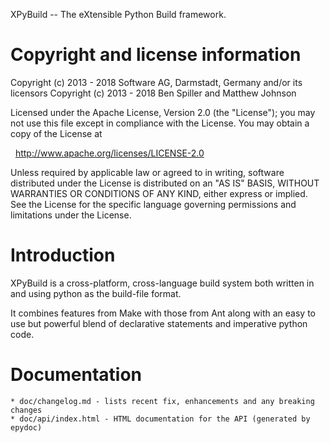 XPyBuild -- The eXtensible Python Build framework.

Copyright and license information
=================================

Copyright (c) 2013 - 2018 Software AG, Darmstadt, Germany and/or its licensors
Copyright (c) 2013 - 2018 Ben Spiller and Matthew Johnson

Licensed under the Apache License, Version 2.0 (the "License");
you may not use this file except in compliance with the License.
You may obtain a copy of the License at

  http://www.apache.org/licenses/LICENSE-2.0

Unless required by applicable law or agreed to in writing, software
distributed under the License is distributed on an "AS IS" BASIS,
WITHOUT WARRANTIES OR CONDITIONS OF ANY KIND, either express or implied.
See the License for the specific language governing permissions and
limitations under the License.


Introduction
============

XPyBuild is a cross-platform, cross-language build system both written in and using python as the build-file format. 

It combines features from Make with those from Ant along with an easy to use but powerful blend of declarative statements and imperative python code.


Documentation
=============
	* doc/changelog.md - lists recent fix, enhancements and any breaking changes
	* doc/api/index.html - HTML documentation for the API (generated by epydoc)
